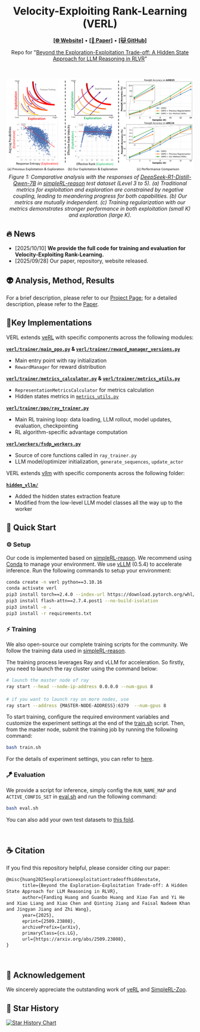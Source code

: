 <h1 align="center">
<br>
<!-- <br style="display: block; content: ''; margin-top: 0.5em;" /> -->
Velocity-Exploiting Rank-Learning (VERL)</span>
</h1>

<div align="center">

</div>

<p align="center">
  <a href="https://hf618.github.io/VERL.github.io/"><b>[🌐 Website]</b></a> •
  <a href="https://arxiv.org/abs/2509.23808"><b>[📜 Paper]</b></a> •
  <a href="https://github.com/hf618/VERL"><b>[🐱 GitHub]</b></a>
</p>

<p align="center">
Repo for "<a href="https://arxiv.org/abs/2509.23808" target="_blank">Beyond the Exploration-Exploitation Trade-off: A Hidden State Approach for LLM Reasoning in RLVR</a>"
</p>

<br>

<p align="center">
    <img src="docs/_static/first.png" width="1000">
        <br>
    <em>Figure 1: Comparative analysis with the responses of <a href="https://huggingface.co/deepseek-ai/DeepSeek-R1-Distill-Qwen-7B">DeepSeek-R1-Distill-Qwen-7B</a> in <a href="https://github.com/hkust-nlp/simpleRL-reason">simpleRL-reason</a> test dataset (Level 3 to 5). (a) Traditional metrics for exploitation and exploration are constrained by negative coupling, leading to meandering progress for both capabilities. (b) Our metrics are mutually independent. (c) Training regularization with our metrics demonstrates stronger performance in both exploitation (small K) and exploration (large K).
    </em>
</p>

<!-- <br> -->

## 🔥 News

<!-- - [2023/10/13] 🔥🔥🔥 We release a demo for ToRA at [🐯 Gradio](https://9557c5365a6f44dc84.gradio.live), try it out!!! -->

<!-- - [2023/06/13] We release all prompts used in the SwS framework in <a href="https://github.com/MasterVito/SwS/tree/master/prompts"><b>prompts</b></a>.
- [2023/06/13] We update the demo set of synthetic problems from SwS in <a href="https://github.com/MasterVito/SwS/tree/master/datasets"><b>datasets</b></a>, including 500 samples for each model and category. You can also find them in <a href="https://huggingface.co/datasets/MasterVito/SwS-Demo-Dataset"><b>Demo Dataset</b></a>. -->

- [2025/10/10] **We provide the full code for training and evaluation for Velocity-Exploiting Rank-Learning.**
- [2025/09/28] Our paper, repository, website released.

<!-- <br> -->

## 👽 Analysis, Method, Results

For a brief description, please refer to our [Project Page](https://hf618.github.io/VERL.github.io/); for a detailed description, please refer to the [Paper](https://arxiv.org/abs/2509.23808).

## 🔧Key Implementations

VERL extends [veRL](https://github.com/volcengine/verl) with specific components across the following modules:

**[`verl/trainer/main_ppo.py`](verl/trainer/main_ppo.py) & [`verl/trainer/reward_manager_versions.py`](verl/trainer/reward_manager_versions.py)**

- Main entry point with ray initialization
- `RewardManager` for reward distribution

**[`verl/trainer/metrics_calculator.py`](verl/trainer/metrics_calculator.py) & [`verl/trainer/metrics_utils.py`](verl/trainer/metrics_utils.py)**

- `RepresentationMetricsCalculator` for metrics calculation
- Hidden states metrics in [`metrics_utils.py`](verl/trainer/metrics_utils.py)

**[`verl/trainer/ppo/ray_trainer.py`](verl/trainer/ppo/ray_trainer.py)**

- Main RL training loop: data loading, LLM rollout, model updates, evaluation, checkpointing
- RL algorithm-specific advantage computation

**[`verl/workers/fsdp_workers.py`](verl/workers/fsdp_workers.py)**

- Source of core functions called in `ray_trainer.py`
- LLM model/optimizer initialization, `generate_sequences`, `update_actor`

VERL extends [vllm](https://github.com/vllm-project/vllm) with specific components across the following folder:

**[`hidden_vllm/`](hidden_vllm/)**

- Added the hidden states extraction feature
- Modified from the low-level LLM model classes all the way up to the worker

## 🚀 Quick Start

### ⚙️ Setup

Our code is implemented based on [simpleRL-reason](https://github.com/hkust-nlp/simpleRL-reason). We recommend using [Conda](https://docs.conda.io/projects/miniconda) to manage your environment. We use [vLLM](https://github.com/vllm-project/vllm) (0.5.4) to accelerate inference. Run the following commands to setup your environment:

```sh
conda create -n verl python==3.10.16
conda activate verl
pip3 install torch==2.4.0 --index-url https://download.pytorch.org/whl/cu124
pip3 install flash-attn==2.7.4.post1 --no-build-isolation
pip3 install -e . 
pip3 install -r requirements.txt
```

### ⚡️ Training

We also open-source our complete training scripts for the community. We follow the training data used in [simpleRL-reason](https://github.com/hkust-nlp/simpleRL-reason).

The training process leverages Ray and vLLM for acceleration. So firstly, you need to launch the ray cluster using the command below:

```sh
# launch the master node of ray 
ray start --head --node-ip-address 0.0.0.0 --num-gpus 8

# if you want to launch ray on more nodes, use
ray start --address {MASTER-NODE-ADDRESS}:6379  --num-gpus 8
```

To start training, configure the required environment variables and customize the experiment settings at the end of the [train.sh](train.sh) script. Then, from the master node, submit the training job by running the following command:

```sh
bash train.sh
```

For the details of experiment settings, you can refer to [here](TRAINING_CONFIG.md).

### 🪁 Evaluation

We provide a script for inference, simply config the `RUN_NAME_MAP` and `ACTIVE_CONFIG_SET`  in [eval.sh](eval.sh) and run the following command:

```sh
bash eval.sh
```

You can also add your own test datasets to [this fold](/examples/simplelr_math_eval/data).

<br>

## ☕️ Citation

If you find this repository helpful, please consider citing our paper:

```
@misc{huang2025explorationexploitationtradeoffhiddenstate,
      title={Beyond the Exploration-Exploitation Trade-off: A Hidden State Approach for LLM Reasoning in RLVR}, 
      author={Fanding Huang and Guanbo Huang and Xiao Fan and Yi He and Xiao Liang and Xiao Chen and Qinting Jiang and Faisal Nadeem Khan and Jingyan Jiang and Zhi Wang},
      year={2025},
      eprint={2509.23808},
      archivePrefix={arXiv},
      primaryClass={cs.LG},
      url={https://arxiv.org/abs/2509.23808}, 
}
```

<br>

## 🙏 Acknowledgement

We sincerely appreciate the outstanding work of [veRL](https://github.com/volcengine/verl) and [SimpleRL-Zoo](https://arxiv.org/abs/2503.18892).

## 🌟 Star History

[![Star History Chart](https://api.star-history.com/svg?repos=hf618/VERL&type=Date)](https://star-history.com/#hf618/VERL&Date)
